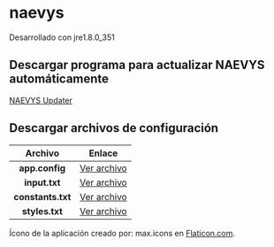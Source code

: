 # naevys

Desarrollado con jre1.8.0_351

## Descargar programa para actualizar NAEVYS automáticamente
[NAEVYS Updater](https://github.com/christopher-pedraza/NAEVYS/raw/main/updater/dist/NAEVYS_Updater.exe)

## Descargar archivos de configuración
| Archivo | Enlace |
| :---: | :---: |
| **app.config** | [Ver archivo](code/app.config) |
| **input.txt** | [Ver archivo](code/input.txt) |
| **constants.txt** | [Ver archivo](code/constants.txt) |
| **styles.txt** | [Ver archivo](code/styles.txt) |

Ícono de la aplicación creado por: max.icons en [Flaticon.com](https://www.flaticon.com/free-icon/fire_3426127).
